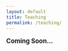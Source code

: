 ```yaml
---
layout: default
title: Teaching
permalink: /teaching/
---
```


<p style="font-size: 1.2em; font-weight: bold;">Coming Soon...</p>